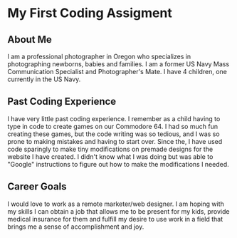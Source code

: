 # My First Coding Assigment
## About Me
I am a professional photographer in Oregon who specializes in photographing newborns, babies and families. I am a former US Navy Mass Communication Specialist and Photographer's Mate. I have 4 children, one currently in the US Navy.  
## Past Coding Experience
I have very little past coding experience. I remember as a child having to type in code to create games on our Commodore 64. I had so much fun creating these games, but the code writing was so tedious, and I was so prone to making mistakes and having to start over. Since the, I have used code sparingly to make tiny modifications on premade designs for the website I have created. I didn't know what I was doing but was able to "Google" instructions to figure out how to make the modifications I needed. 
## Career Goals  
I would love to work as a remote marketer/web designer. I am hoping with my skills I can obtain a job that allows me to be present for my kids, provide medical insurance for them and fulfill my desire to use work in a field that brings me a sense of accomplishment and joy. 